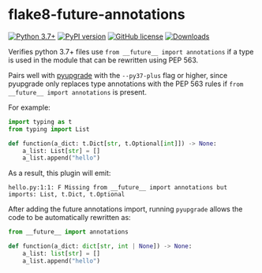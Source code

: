 # flake8-future-annotations

[![Python 3.7+](https://img.shields.io/badge/python-3.7+-blue.svg)](https://www.python.org/downloads/release/python-370/)
[![PyPI version](https://badge.fury.io/py/flake8-future-annotations.svg)](https://badge.fury.io/py/flake8-future-annotations)
[![GitHub license](https://img.shields.io/github/license/TylerYep/flake8-future-annotations)](https://github.com/TylerYep/flake8-future-annotations/blob/main/LICENSE)
[![Downloads](https://pepy.tech/badge/flake8-future-annotations)](https://pepy.tech/project/flake8-future-annotations)

Verifies python 3.7+ files use `from __future__ import annotations` if a type is used in the module that can be rewritten using PEP 563.

Pairs well with [pyupgrade](https://github.com/asottile/pyupgrade) with the `--py37-plus` flag or higher, since pyupgrade only replaces type annotations with the PEP 563 rules if `from __future__ import annotations` is present.

For example:

```python
import typing as t
from typing import List

def function(a_dict: t.Dict[str, t.Optional[int]]) -> None:
    a_list: List[str] = []
    a_list.append("hello")
```
As a result, this plugin will emit:

```
hello.py:1:1: F Missing from __future__ import annotations but imports: List, t.Dict, t.Optional
```

After adding the future annotations import, running `pyupgrade` allows the code to be automatically rewritten as:

```python
from __future__ import annotations

def function(a_dict: dict[str, int | None]) -> None:
    a_list: list[str] = []
    a_list.append("hello")
```
